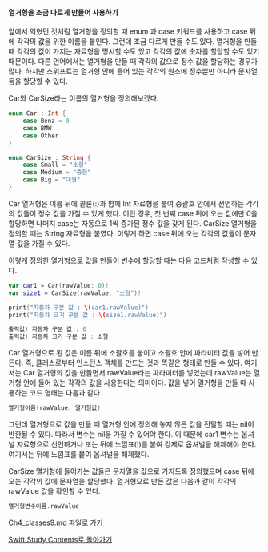 #### 열거형을 조금 다르게 만들어 사용하기

앞에서 익혔던 것처럼 열거형을 정의할 때 enum 과 case 키워드를 사용하고 case 뒤에 각각의 값을 위한 이름을 붙인다. 그런데 조금 다르게 만들 수도 있다.
열거형을 만들 때 각각의 값이 가지는 자료형을 명시할 수도 있고 각각의 값에 숫자를 할당할 수도 있기 때문이다.
다른 언어에서는 열거형을 만들 때 각각의 값으로 정수 값을 할당하는 경우가 많다. 하지만 스위프트는 열거형 안에 들어 있는 각각의 원소에 정수뿐만 아니라 문자열 등을 할당할 수 있다.

Car와 CarSize라는 이름의 열거형을 정의해보겠다.
```swift
enum Car : Int {
    case Benz = 0
    case BMW
    case Other
}

enum CarSize : String {
    case Small = "소형"
    case Medium = "중형"
    case Big = "대형"
}
```
Car 열거형은 이름 뒤에 콜론(:)과 함께 Int 자료형을 붙여 중괄호 안에서 선언하는 각각의 값들이 정수 값을 가질 수 있게 했다.
이런 경우, 첫 번째 case 뒤에 오는 값에만 0을 할당하면 나머지 case는 자동으로 1씩 증가된 정수 값을 갖게 된다. CarSize 열거형을 정의할 때는 String 자료형을 붙였다.
이렇게 하면 case 뒤에 오는 각각의 값들이 문자열 값을 가질 수 있다.

이렇게 정의한 열거형으로 값을 만들어 변수에 할당할 때는 다음 코드처럼 작성할 수 있다.
```swift
var car1 = Car(rawValue: 0)!
var size1 = CarSize(rawValue: "소형")!

print("자동차 구분 값 : \(car1.rawValue)")
print("자동차 크기 구분 값 : \(size1.rawValue)")

출력값) 자동차 구분 값 : 0
출력값) 자동차 크기 구분 값 : 소형
```
Car 열거형으로 된 값은 이름 뒤에 소괄호를 붙이고 소괄호 안에 파라미터 값을 넣어 만든다. 즉, 클래스로부터 인스턴스 객체를 만드는 것과 똑같은 형태로 만들 수 있다.
여기서는 Car 열거형의 값을 만들면서 rawValue라는 파라미터를 넣었는데 rawValue는 열거형 안에 들어 있는 각각의 값을 사용한다는 의미이다.
값을 넣어 열거형을 만들 때 사용하는 코드 형태는 다음과 같다.
```swift
열거형이름(rawValue: 열거형값)
```
그런데 열거형으로 값을 만들 때 열거형 안에 정의해 놓지 않은 값을 전달할 때는 nil이 반환될 수 있다. 따라서 변수는 nil을 가질 수 있어야 한다.
이 때문에 car1 변수는 옵셔널 자료형으로 선언하거나 또는 뒤에 느낌표(!)를 붙여 강제로 옵셔널을 해제해야 한다. 여기서는 뒤에 느낌표를 붙여 옵셔널을 해제했다.

CarSize 열거형에 들어가는 값들은 문자열을 값으로 가지도록 정의했으며 case 뒤에 오는 각각의 값에 문자열을 할당했다. 열거형으로 만든 값은 다음과 같이 각각의 rawValue 값을 확인할 수 있다.
```swift
열거형변수이름.rawValue
```


[Ch4_classes9.md 파일로 가기](https://github.com/ChunsuKim/SwiftStudy/blob/master/Ch4_classes9.md)

[Swift Study Contents로 돌아가기](https://github.com/ChunsuKim/SwiftStudy)
